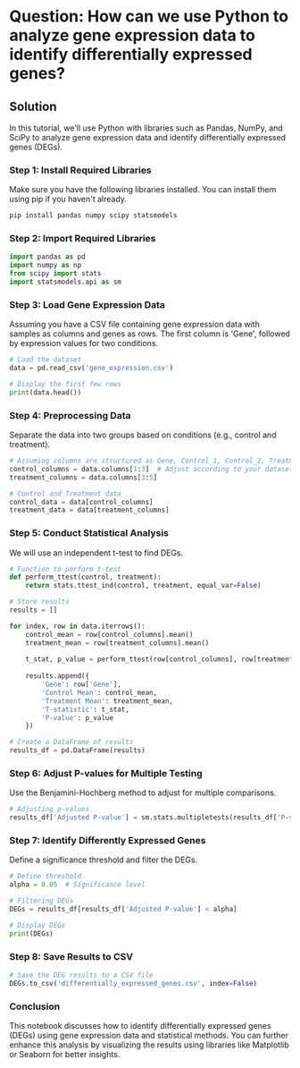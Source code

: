 # Question: How can we use Python to analyze gene expression data to identify differentially expressed genes?

## Solution

In this tutorial, we'll use Python with libraries such as Pandas, NumPy, and SciPy to analyze gene expression data and identify differentially expressed genes (DEGs).

### Step 1: Install Required Libraries

Make sure you have the following libraries installed. You can install them using pip if you haven't already.

```bash
pip install pandas numpy scipy statsmodels
```

### Step 2: Import Required Libraries

```python
import pandas as pd
import numpy as np
from scipy import stats
import statsmodels.api as sm
```

### Step 3: Load Gene Expression Data

Assuming you have a CSV file containing gene expression data with samples as columns and genes as rows. The first column is 'Gene', followed by expression values for two conditions.

```python
# Load the dataset
data = pd.read_csv('gene_expression.csv')

# Display the first few rows
print(data.head())
```

### Step 4: Preprocessing Data

Separate the data into two groups based on conditions (e.g., control and treatment).

```python
# Assuming columns are structured as Gene, Control_1, Control_2, Treatment_1, Treatment_2
control_columns = data.columns[1:3]  # Adjust according to your dataset
treatment_columns = data.columns[3:5]

# Control and Treatment data
control_data = data[control_columns]
treatment_data = data[treatment_columns]
```

### Step 5: Conduct Statistical Analysis

We will use an independent t-test to find DEGs.

```python
# Function to perform t-test
def perform_ttest(control, treatment):
    return stats.ttest_ind(control, treatment, equal_var=False)

# Store results
results = []

for index, row in data.iterrows():
    control_mean = row[control_columns].mean()
    treatment_mean = row[treatment_columns].mean()
    
    t_stat, p_value = perform_ttest(row[control_columns], row[treatment_columns])
    
    results.append({
        'Gene': row['Gene'],
        'Control Mean': control_mean,
        'Treatment Mean': treatment_mean,
        'T-statistic': t_stat,
        'P-value': p_value
    })

# Create a DataFrame of results
results_df = pd.DataFrame(results)
```

### Step 6: Adjust P-values for Multiple Testing

Use the Benjamini-Hochberg method to adjust for multiple comparisons.

```python
# Adjusting p-values
results_df['Adjusted P-value'] = sm.stats.multipletests(results_df['P-value'], method='fdr_by')[1]
```

### Step 7: Identify Differently Expressed Genes

Define a significance threshold and filter the DEGs.

```python
# Define threshold
alpha = 0.05  # Significance level

# Filtering DEGs
DEGs = results_df[results_df['Adjusted P-value'] < alpha]

# Display DEGs
print(DEGs)
```

### Step 8: Save Results to CSV

```python
# Save the DEG results to a CSV file
DEGs.to_csv('differentially_expressed_genes.csv', index=False)
```

### Conclusion

This notebook discusses how to identify differentially expressed genes (DEGs) using gene expression data and statistical methods. You can further enhance this analysis by visualizing the results using libraries like Matplotlib or Seaborn for better insights.